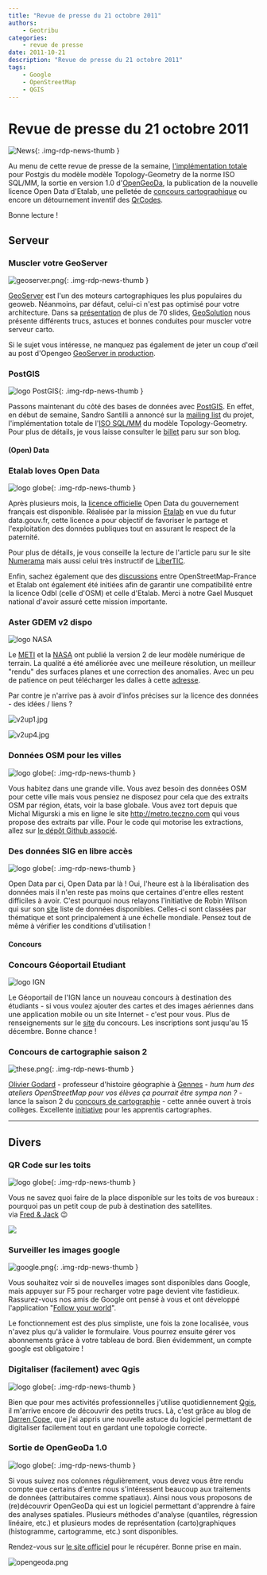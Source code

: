 ```yaml
---
title: "Revue de presse du 21 octobre 2011"
authors:
    - Geotribu
categories:
    - revue de presse
date: 2011-10-21
description: "Revue de presse du 21 octobre 2011"
tags:
    - Google
    - OpenStreetMap
    - QGIS
---
```


# Revue de presse du 21 octobre 2011

![News](https://cdn.geotribu.fr/img/internal/icons-rdp-news/news.png "Icône news générique"){: .img-rdp-news-thumb }

Au menu de cette revue de presse de la semaine, [l'implémentation totale](#news12) pour Postgis du modèle modèle Topology-Geometry de la norme ISO SQL/MM, la sortie en version 1.0 d'[OpenGeoDa](#news13), la publication de la nouvelle licence Open Data d'Etalab, une pelletée de [concours cartographique](#concours) ou encore un détournement inventif des [QrCodes](#news41).

Bonne lecture !

## Serveur

### Muscler votre GeoServer

![geoserver.png](https://cdn.geotribu.fr/img/logos-icones/logiciels_librairies/geoserver.png){: .img-rdp-news-thumb }

[GeoServer](http://geoserver.org/display/GEOS/Welcome) est l'un des moteurs cartographiques les plus populaires du geoweb. Néanmoins, par défaut, celui-ci n'est pas optimisé pour votre architecture. Dans sa [présentation](http://demo.geo-solutions.it/share/foss4g2011/gs_steroids_sgiannec_foss4g2011.pdf) de plus de 70 slides, [GeoSolution](http://www.geo-solutions.it/) nous présente différents trucs, astuces et bonnes conduites pour muscler votre serveur carto.

Si le sujet vous intéresse, ne manquez pas également de jeter un coup d'œil au post d'Opengeo [GeoServer in production](http://opengeo.org/publications/geoserver-production/).  

### PostGIS

![logo PostGIS](https://cdn.geotribu.fr/img/logos-icones/logiciels_librairies/postgis.png "PostGIS"){: .img-rdp-news-thumb }

Passons maintenant du côté des bases de données avec [PostGIS](http://postgis.refractions.net/). En effet, en début de semaine, Sandro Santilli a annoncé sur la [mailing list](http://permalink.gmane.org/gmane.comp.gis.postgis/28756) du projet, l'implémentation totale de l'[ISO SQL/MM](http://www.iso.org/iso/fr/catalogue_detail.htm?csnumber=53698) du modèle Topology-Geometry. Pour plus de détails, je vous laisse consulter le [billet](http://strk.keybit.net/blog/2011/10/14/postgis-topology-iso-sqlmm-complete/) paru sur son blog.

#### (Open) Data

### Etalab loves Open Data

![logo globe](https://cdn.geotribu.fr/img/internal/icons-rdp-news/world.png "Icône de globe"){: .img-rdp-news-thumb }

Après plusieurs mois, la [licence officielle](http://www.etalab.gouv.fr/article-etalab-publie-la-licence-ouverte-open-licence-86708897.html) Open Data du gouvernement français est disponible. Réalisée par la mission [Etalab](http://www.etalab.gouv.fr/) en vue du futur data.gouv.fr, cette licence a pour objectif de favoriser le partage et l'exploitation des données publiques tout en assurant le respect de la paternité.

Pour plus de détails, je vous conseille la lecture de l'article paru sur le site [Numerama](http://www.numerama.com/magazine/20231-open-data-etalab-devoile-une-licence-ouverte-pour-les-donnees-publiques.html) mais aussi celui très instructif de [LiberTIC](https://libertic.wordpress.com/2011/07/05/pourquoi-ny-a-t-il-pas-de-consensus-sur-une-licence-open-data-en-france/).

Enfin, sachez également que des [discussions](http://comments.gmane.org/gmane.comp.gis.openstreetmap.region.fr/34232) entre OpenStreetMap-France et Etalab ont également été initiées afin de garantir une compatibilité entre la licence Odbl (celle d'OSM) et celle d'Etalab. Merci à notre Gael Musquet national d'avoir assuré cette mission importante.

### Aster GDEM v2 dispo

![logo NASA](https://cdn.geotribu.fr/img/logos-icones/entreprises_association/nasa.png"NASA")

Le [METI](http://www.meti.go.jp/english/) et la [NASA](http://www.nasa.gov/) ont publié la version 2 de leur modèle numérique de terrain. La qualité a été améliorée avec une meilleure résolution, un meilleur "rendu" des surfaces planes et une correction des anomalies. Avec un peu de patience on peut télécharger les dalles à cette [adresse](http://www.gdem.aster.ersdac.or.jp/index.jsp).

Par contre je n'arrive pas à avoir d'infos précises sur la licence des données - des idées / liens ?

![v2up1.jpg](http://www.ersdac.or.jp/GDEM/E/image/v2up1.jpg)

![v2up4.jpg](http://www.ersdac.or.jp/GDEM/E/image/v2up4.jpg)

### Données OSM pour les villes

![logo globe](https://cdn.geotribu.fr/img/internal/icons-rdp-news/world.png "Icône de globe"){: .img-rdp-news-thumb }

Vous habitez dans une grande ville. Vous avez besoin des données OSM pour cette ville mais vous pensiez ne disposez pour cela que des extraits OSM par région, états, voir la base globale. Vous avez tort depuis que Michal Migurski a mis en ligne le site <http://metro.teczno.com> qui vous propose des extraits par ville. Pour le code qui motorise les extractions, allez sur [le dépôt Github associé](https://github.com/migurski/Extractotron/).

### Des données SIG en libre accès

![logo globe](https://cdn.geotribu.fr/img/internal/icons-rdp-news/world.png "Icône de globe"){: .img-rdp-news-thumb }

Open Data par ci, Open Data par là ! Oui, l'heure est à la libéralisation des données mais il n'en reste pas moins que certaines d'entre elles restent difficiles à avoir. C'est pourquoi nous relayons l'initiative de Robin Wilson qui sur son [site](http://freegisdata.rtwilson.com/) liste de données disponibles. Celles-ci sont classées par thématique et sont principalement à une échelle mondiale. Pensez tout de même à vérifier les conditions d'utilisation !

#### Concours

### Concours Géoportail Etudiant

![logo IGN](https://cdn.geotribu.fr/img/logos-icones/entreprises_association/ign.png "IGN")

Le Géoportail de l'IGN lance un nouveau concours à destination des étudiants - si vous voulez ajouter des cartes et des images aériennes dans une application mobile ou un site Internet - c'est pour vous. Plus de renseignements sur le [site](http://concours-api.ign.fr/etudiant/) du concours. Les inscriptions sont jusqu'au 15 décembre. Bonne chance !

### Concours de cartographie saison 2

![these.png](https://cdn.geotribu.fr/img/logos-icones/divers/these.png){: .img-rdp-news-thumb }

[Olivier Godard](http://hgplace.blogspot.com/) - professeur d'histoire géographie à [Gennes](http://goo.gl/h3pmV) - *hum hum des ateliers OpenStreetMap pour vos élèves ça pourrait être sympa non ?* - lance la saison 2 du [concours de cartographie](http://concourscarto.blogspot.com/) - cette année ouvert à trois collèges. Excellente [initiative](http://www.viadeo.com/hub/forums/detaildiscussion/?containerId=0021x5ptrw2kze19&action=messageDetail&messageId=0021j4gkwf6qgoxu&forumId=0021ri78trqxdxls) pour les apprentis cartographes.

----

## Divers

### QR Code sur les toits

![logo globe](https://cdn.geotribu.fr/img/internal/icons-rdp-news/world.png "Icône de globe"){: .img-rdp-news-thumb }

Vous ne savez quoi faire de la place disponible sur les toits de vos bureaux : pourquoi pas un petit coup de pub à destination des satellites.  
via [Fred & Jack](http://www.aestetype.com/) :wink:

![](http://didoune.fr/blog/wp-content/uploads/2011/10/qr-code-google-map.jpg)

### Surveiller les images google

![google.png](https://cdn.geotribu.fr/img/logos-icones/entreprises_association/google/google.webp){: .img-rdp-news-thumb }

Vous souhaitez voir si de nouvelles images sont disponibles dans Google, mais appuyer sur F5 pour recharger votre page devient vite fastidieux. Rassurez-vous nos amis de Google ont pensé à vous et ont développé l'application "[Follow your world](http://google-latlong.blogspot.com/2011/10/follow-your-world-now-in-43-more.html)".

Le fonctionnement est des plus simpliste, une fois la zone localisée, vous n'avez plus qu'à valider le formulaire. Vous pourrez ensuite gérer vos abonnements grâce à votre tableau de bord. Bien évidemment, un compte google est obligatoire !

### Digitaliser (facilement) avec Qgis

![logo globe](https://cdn.geotribu.fr/img/internal/icons-rdp-news/world.png "Icône de globe"){: .img-rdp-news-thumb }

Bien que pour mes activités professionnelles j'utilise quotidiennement [Qgis](https://www.qgis.org/), il m'arrive encore de découvrir des petits trucs. Là, c'est grâce au blog de [Darren Cope](http://darrencope.com/2011/10/19/qgis-topological-editing/), que j'ai appris une nouvelle astuce du logiciel permettant de digitaliser facilement tout en gardant une topologie correcte.

### Sortie de OpenGeoDa 1.0

![logo globe](https://cdn.geotribu.fr/img/internal/icons-rdp-news/world.png "Icône de globe"){: .img-rdp-news-thumb }

Si vous suivez nos colonnes régulièrement, vous devez vous être rendu compte que certains d'entre nous s'intéressent beaucoup aux traitements de données (attributaires comme spatiaux). Ainsi nous vous proposons de (re)découvrir OpenGeoDa qui est un logiciel permettant d'apprendre à faire des analyses spatiales. Plusieurs méthodes d'analyse (quantiles, régression linéaire, etc.) et plusieurs modes de représentation (carto)graphiques (histogramme, cartogramme, etc.) sont disponibles.

Rendez-vous sur [le site officiel](http://geodacenter.asu.edu/software/downloads) pour le récupérer. Bonne prise en main.

![opengeoda.png](http://geotribu.net/sites/default/files/Tuto/img/Blog/divers/opengeoda.png)
